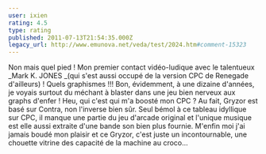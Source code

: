 ```yaml
---
user: ixien
rating: 4.5
type: rating
published: 2011-07-13T21:54:35.000Z
legacy_url: http://www.emunova.net/veda/test/2024.htm#comment-15323
---
```

Non mais quel pied ! Mon premier contact vidéo-ludique avec le talentueux _Mark K. JONES _(qui s'est aussi occupé de la version CPC de Renegade d'ailleurs) ! Quels graphismes !!! Bon, évidemment, à une dizaine d'années, je voyais surtout du méchant à blaster dans une jeu bien nerveux aux graphs d'enfer ! Heu, qui c'est qui m'a boosté mon CPC ? Au fait, Gryzor est basé sur Contra, non l'inverse bien sûr. Seul bémol à ce tableau idyllique sur CPC, il manque une partie du jeu d'arcade original et l'unique musique est elle aussi extraite d'une bande son bien plus fournie. M'enfin moi j'ai jamais boudé mon plaisir et ce Gryzor, c'est juste un incontournable, une chouette vitrine des capacité de la machine au croco...